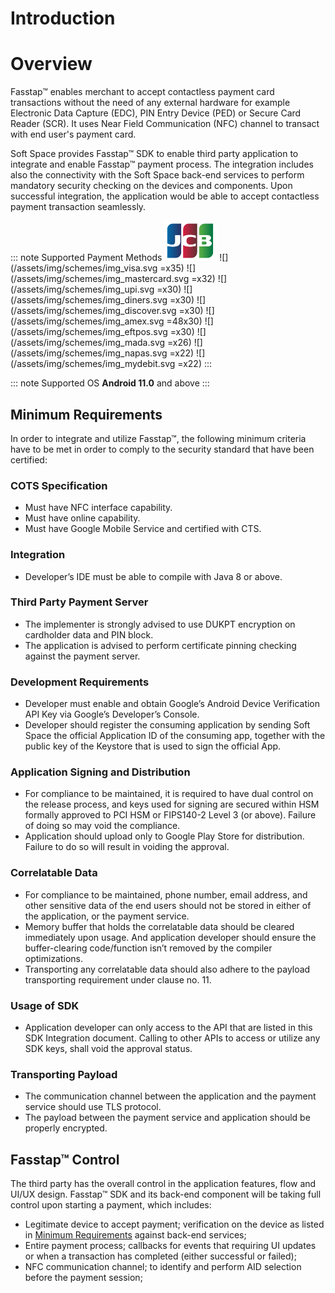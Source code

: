 # Introduction

# Overview

Fasstap™ enables merchant to accept contactless payment card transactions without the need of any external hardware for
example Electronic Data Capture (EDC), PIN Entry Device (PED) or Secure Card Reader (SCR). It uses Near Field
Communication (NFC) channel to transact with end user's payment card.

Soft Space provides Fasstap™ SDK to enable third party application to integrate and enable Fasstap™ payment process. The
integration includes also the connectivity with the Soft Space back-end services to perform mandatory security checking
on the devices and components. Upon successful integration, the application would be able to accept contactless payment
transaction seamlessly.

\::: note Supported Payment Methods
![](/assets/img/schemes/img_jcb.svg)
!\[]\(/assets/img/schemes/img\_visa.svg =x35)
!\[]\(/assets/img/schemes/img\_mastercard.svg =x32)
!\[]\(/assets/img/schemes/img\_upi.svg =x30)
!\[]\(/assets/img/schemes/img\_diners.svg =x30)
!\[]\(/assets/img/schemes/img\_discover.svg =x30)
!\[]\(/assets/img/schemes/img\_amex.svg =48x30)
!\[]\(/assets/img/schemes/img\_eftpos.svg =x30)
!\[]\(/assets/img/schemes/img\_mada.svg =x26)
!\[]\(/assets/img/schemes/img\_napas.svg =x22)
!\[]\(/assets/img/schemes/img\_mydebit.svg =x22)
\:::

\::: note Supported OS
**Android 11.0** and above
\:::

## Minimum Requirements

In order to integrate and utilize Fasstap™, the following minimum criteria have to be met in order to comply
to the security standard that have been certified:

### COTS Specification

- Must have NFC interface capability.
- Must have online capability.
- Must have Google Mobile Service and certified with CTS.

### Integration

- Developer’s IDE must be able to compile with Java 8 or above.

### Third Party Payment Server

- The implementer is strongly advised to use DUKPT encryption on cardholder data and PIN block.
- The application is advised to perform certificate pinning checking against the payment server.

### Development Requirements

- Developer must enable and obtain Google’s Android Device Verification API Key via Google’s Developer’s Console.
- Developer should register the consuming application by sending Soft Space the official Application ID of the consuming app,
  together with the public key of the Keystore that is used to sign the official App.

### Application Signing and Distribution

- For compliance to be maintained, it is required to have dual control on the release process, and keys used for signing are secured
  within HSM formally approved to PCI HSM or FIPS140-2 Level 3 (or above). Failure of doing so may void the compliance.
- Application should upload only to Google Play Store for distribution. Failure to do so will result in voiding the approval.

### Correlatable Data

- For compliance to be maintained, phone number, email address, and other sensitive data of the end users should not be stored in either
  of the application, or the payment service.
- Memory buffer that holds the correlatable data should be cleared immediately upon usage. And application developer should ensure the
  buffer-clearing code/function isn’t removed by the compiler optimizations.
- Transporting any correlatable data should also adhere to the payload transporting requirement under clause no. 11.

### Usage of SDK

- Application developer can only access to the API that are listed in this SDK Integration document.
  Calling to other APIs to access or utilize any SDK keys, shall void the approval status.

### Transporting Payload

- The communication channel between the application and the payment service should use TLS protocol.
- The payload between the payment service and application should be properly encrypted.

## Fasstap™ Control

The third party has the overall control in the application features, flow and UI/UX design.
Fasstap™ SDK and its back-end component will be taking full control upon starting a payment, which includes:

- Legitimate device to accept payment; verification on the device as listed in
  [Minimum Requirements](#minimum-requirements) against back-end services;
- Entire payment process; callbacks for events that requiring UI updates or when a transaction has completed (either successful or failed);
- NFC communication channel; to identify and perform AID selection before the payment session;
